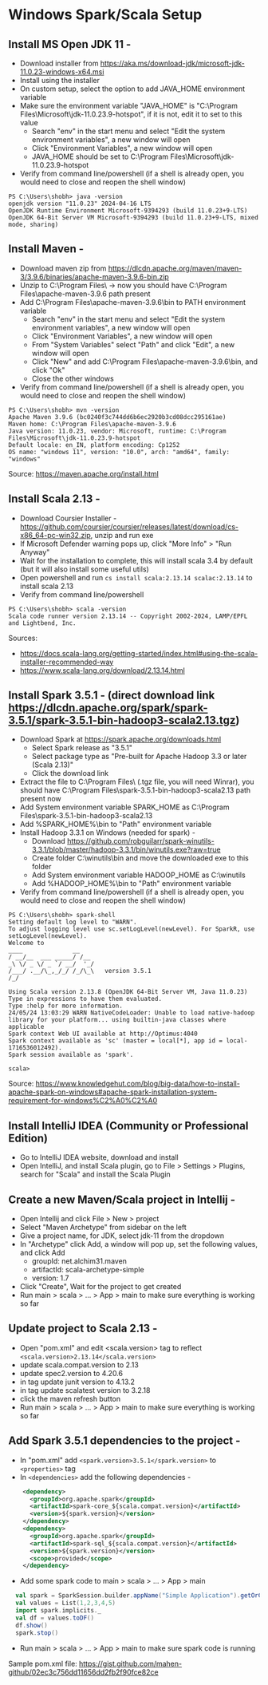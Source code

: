 # Windows Spark/Scala Setup

## Install MS Open JDK 11 -

- Download installer from https://aka.ms/download-jdk/microsoft-jdk-11.0.23-windows-x64.msi
- Install using the installer
- On custom setup, select the option to add JAVA_HOME environment variable
- Make sure the environment variable "JAVA_HOME" is "C:\Program Files\Microsoft\jdk-11.0.23.9-hotspot\", if it is not, edit it to set to this value
    - Search "env" in the start menu and select "Edit the system environment variables", a new window will open
    - Click "Environment Variables", a new window will open
    - JAVA_HOME should be set to C:\Program Files\Microsoft\jdk-11.0.23.9-hotspot
- Verify from command line/powershell (if a shell is already open, you would need to close and reopen the shell window)

```
PS C:\Users\shobh> java -version
openjdk version "11.0.23" 2024-04-16 LTS
OpenJDK Runtime Environment Microsoft-9394293 (build 11.0.23+9-LTS)
OpenJDK 64-Bit Server VM Microsoft-9394293 (build 11.0.23+9-LTS, mixed mode, sharing)
```


## Install Maven -
- Download maven zip from https://dlcdn.apache.org/maven/maven-3/3.9.6/binaries/apache-maven-3.9.6-bin.zip
- Unzip to C:\Program Files\ -> now you should have C:\Program Files\apache-maven-3.9.6 path present
- Add C:\Program Files\apache-maven-3.9.6\bin to PATH environment variable
    - Search "env" in the start menu and select "Edit the system environment variables", a new window will open
    - Click "Environment Variables", a new window will open
    - From "System Variables" select "Path" and click "Edit", a new window will open
    - Click "New" and add C:\Program Files\apache-maven-3.9.6\bin, and click "Ok"
    - Close the other windows
- Verify from command line/powershell (if a shell is already open, you would need to close and reopen the shell window)

```
PS C:\Users\shobh> mvn -version
Apache Maven 3.9.6 (bc0240f3c744dd6b6ec2920b3cd08dcc295161ae)
Maven home: C:\Program Files\apache-maven-3.9.6
Java version: 11.0.23, vendor: Microsoft, runtime: C:\Program Files\Microsoft\jdk-11.0.23.9-hotspot
Default locale: en_IN, platform encoding: Cp1252
OS name: "windows 11", version: "10.0", arch: "amd64", family: "windows"
```

Source: https://maven.apache.org/install.html



## Install Scala 2.13 -
- Download Coursier Installer - https://github.com/coursier/coursier/releases/latest/download/cs-x86_64-pc-win32.zip, unzip and run exe
- If Microsoft Defender warning pops up, click "More Info" > "Run Anyway"
- Wait for the installation to complete, this will install scala 3.4 by default (but it will also install some useful utils)
- Open powershell and run `cs install scala:2.13.14 scalac:2.13.14` to install scala 2.13
- Verify from command line/powershell

```
PS C:\Users\shobh> scala -version
Scala code runner version 2.13.14 -- Copyright 2002-2024, LAMP/EPFL and Lightbend, Inc.
```

Sources:
- https://docs.scala-lang.org/getting-started/index.html#using-the-scala-installer-recommended-way
- https://www.scala-lang.org/download/2.13.14.html



## Install Spark 3.5.1 - (direct download link https://dlcdn.apache.org/spark/spark-3.5.1/spark-3.5.1-bin-hadoop3-scala2.13.tgz)
- Download Spark at https://spark.apache.org/downloads.html
    - Select Spark release as "3.5.1"
    - Select package type as "Pre-built for Apache Hadoop 3.3 or later (Scala 2.13)"
    - Click the download link
- Extract the file to C:\Program Files\ (.tgz file, you will need Winrar), you should have C:\Program Files\spark-3.5.1-bin-hadoop3-scala2.13 path present now
- Add System environment variable SPARK_HOME as C:\Program Files\spark-3.5.1-bin-hadoop3-scala2.13
- Add %SPARK_HOME%\bin to "Path" environment variable
- Install Hadoop 3.3.1 on Windows (needed for spark) -
    - Download https://github.com/robguilarr/spark-winutils-3.3.1/blob/master/hadoop-3.3.1/bin/winutils.exe?raw=true
    - Create folder C:\winutils\bin and move the downloaded exe to this folder
    - Add System environment variable HADOOP_HOME as C:\winutils
    - Add %HADOOP_HOME%\bin to "Path" environment variable
- Verify from command line/powershell (if a shell is already open, you would need to close and reopen the shell window)

```
PS C:\Users\shobh> spark-shell
Setting default log level to "WARN".
To adjust logging level use sc.setLogLevel(newLevel). For SparkR, use setLogLevel(newLevel).
Welcome to
____              __
/ __/__  ___ _____/ /__
_\ \/ _ \/ _ `/ __/  '_/
/___/ .__/\_,_/_/ /_/\_\   version 3.5.1
/_/

Using Scala version 2.13.8 (OpenJDK 64-Bit Server VM, Java 11.0.23)
Type in expressions to have them evaluated.
Type :help for more information.
24/05/24 13:03:29 WARN NativeCodeLoader: Unable to load native-hadoop library for your platform... using builtin-java classes where applicable
Spark context Web UI available at http://Optimus:4040
Spark context available as 'sc' (master = local[*], app id = local-1716536012492).
Spark session available as 'spark'.

scala>
```

Source: https://www.knowledgehut.com/blog/big-data/how-to-install-apache-spark-on-windows#apache-spark-installation-system-requirement-for-windows%C2%A0%C2%A0



## Install IntelliJ IDEA (Community or Professional Edition)
- Go to IntelliJ IDEA website, download and install
- Open IntelliJ, and install Scala plugin, go to File > Settings > Plugins, search for "Scala" and install the Scala Plugin



## Create a new Maven/Scala project in Intellij -
- Open Intellij and click File > New > project
- Select "Maven Archetype" from sidebar on the left
- Give a project name, for JDK, select jdk-11 from the dropdown
- In "Archetype" click Add, a window will pop up, set the following values, and click Add
    - groupId: net.alchim31.maven
    - artifactId: scala-archetype-simple
    - version: 1.7
- Click "Create", Wait for the project to get created
- Run main > scala > ... > App > main to make sure everything is working so far



## Update project to Scala 2.13 -
- Open "pom.xml" and edit <scala.version> tag to reflect `<scala.version>2.13.14</scala.version>`
- update scala.compat.version to 2.13
- update spec2.version to 4.20.6
- in <dependencies> tag update junit version to 4.13.2
- in <dependencies> tag update scalatest version to 3.2.18
- click the maven refresh button
- Run main > scala > ... > App > main to make sure everything is working so far


## Add Spark 3.5.1 dependencies to the project -
- In "pom.xml" add `<spark.version>3.5.1</spark.version>` to `<properties>` tag
- In `<dependencies>` add the following dependencies -

```xml
    <dependency>
      <groupId>org.apache.spark</groupId>
      <artifactId>spark-core_${scala.compat.version}</artifactId>
      <version>${spark.version}</version>
    </dependency>
    <dependency>
      <groupId>org.apache.spark</groupId>
      <artifactId>spark-sql_${scala.compat.version}</artifactId>
      <version>${spark.version}</version>
      <scope>provided</scope>
    </dependency>
```

- Add some spark code to main > scala > ... > App > main

```scala
  val spark = SparkSession.builder.appName("Simple Application").getOrCreate()
  val values = List(1,2,3,4,5)
  import spark.implicits._
  val df = values.toDF()
  df.show()
  spark.stop()
```

- Run main > scala > ... > App > main to make sure spark code is running

Sample pom.xml file: https://gist.github.com/mahen-github/02ec3c756dd11656dd2fb2f90fce82ce




